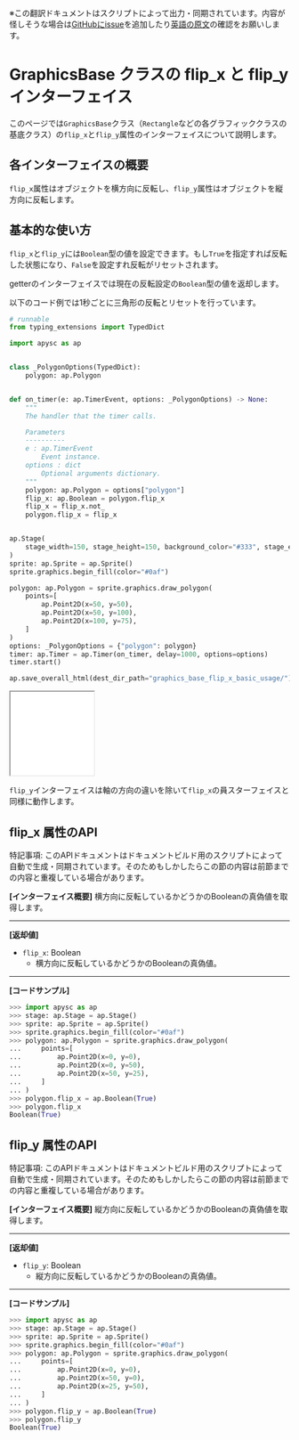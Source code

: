 <span class="inconspicuous-txt">※この翻訳ドキュメントはスクリプトによって出力・同期されています。内容が怪しそうな場合は<a href="https://github.com/simon-ritchie/apysc/issues" target="_blank">GitHubにissue</a>を追加したり[英語の原文](https://simon-ritchie.github.io/apysc/en/graphics_base_flip_interfaces.html)の確認をお願いします。</span>

# GraphicsBase クラスの flip_x と flip_y インターフェイス

このページでは`GraphicsBase`クラス（`Rectangle`などの各グラフィッククラスの基底クラス）の`flip_x`と`flip_y`属性のインターフェイスについて説明します。

## 各インターフェイスの概要

`flip_x`属性はオブジェクトを横方向に反転し、`flip_y`属性はオブジェクトを縦方向に反転します。

## 基本的な使い方

`flip_x`と`flip_y`には`Boolean`型の値を設定できます。もし`True`を指定すれば反転した状態になり、`False`を設定すれ反転がリセットされます。

getterのインターフェイスでは現在の反転設定の`Boolean`型の値を返却します。

以下のコード例では1秒ごとに三角形の反転とリセットを行っています。

```py
# runnable
from typing_extensions import TypedDict

import apysc as ap


class _PolygonOptions(TypedDict):
    polygon: ap.Polygon


def on_timer(e: ap.TimerEvent, options: _PolygonOptions) -> None:
    """
    The handler that the timer calls.

    Parameters
    ----------
    e : ap.TimerEvent
        Event instance.
    options : dict
        Optional arguments dictionary.
    """
    polygon: ap.Polygon = options["polygon"]
    flip_x: ap.Boolean = polygon.flip_x
    flip_x = flip_x.not_
    polygon.flip_x = flip_x


ap.Stage(
    stage_width=150, stage_height=150, background_color="#333", stage_elem_id="stage"
)
sprite: ap.Sprite = ap.Sprite()
sprite.graphics.begin_fill(color="#0af")

polygon: ap.Polygon = sprite.graphics.draw_polygon(
    points=[
        ap.Point2D(x=50, y=50),
        ap.Point2D(x=50, y=100),
        ap.Point2D(x=100, y=75),
    ]
)
options: _PolygonOptions = {"polygon": polygon}
timer: ap.Timer = ap.Timer(on_timer, delay=1000, options=options)
timer.start()

ap.save_overall_html(dest_dir_path="graphics_base_flip_x_basic_usage/")
```

<iframe src="static/graphics_base_flip_x_basic_usage/index.html" width="150" height="150"></iframe>

`flip_y`インターフェイスは軸の方向の違いを除いて`flip_x`の員スターフェイスと同様に動作します。

## flip_x 属性のAPI

<span class="inconspicuous-txt">特記事項: このAPIドキュメントはドキュメントビルド用のスクリプトによって自動で生成・同期されています。そのためもしかしたらこの節の内容は前節までの内容と重複している場合があります。</span>

**[インターフェイス概要]** 横方向に反転しているかどうかのBooleanの真偽値を取得します。<hr>

**[返却値]**

- `flip_x`: Boolean
  - 横方向に反転しているかどうかのBooleanの真偽値。

<hr>

**[コードサンプル]**

```py
>>> import apysc as ap
>>> stage: ap.Stage = ap.Stage()
>>> sprite: ap.Sprite = ap.Sprite()
>>> sprite.graphics.begin_fill(color="#0af")
>>> polygon: ap.Polygon = sprite.graphics.draw_polygon(
...     points=[
...         ap.Point2D(x=0, y=0),
...         ap.Point2D(x=0, y=50),
...         ap.Point2D(x=50, y=25),
...     ]
... )
>>> polygon.flip_x = ap.Boolean(True)
>>> polygon.flip_x
Boolean(True)
```

## flip_y 属性のAPI

<span class="inconspicuous-txt">特記事項: このAPIドキュメントはドキュメントビルド用のスクリプトによって自動で生成・同期されています。そのためもしかしたらこの節の内容は前節までの内容と重複している場合があります。</span>

**[インターフェイス概要]** 縦方向に反転しているかどうかのBooleanの真偽値を取得します。<hr>

**[返却値]**

- `flip_y`: Boolean
  - 縦方向に反転しているかどうかのBooleanの真偽値。

<hr>

**[コードサンプル]**

```py
>>> import apysc as ap
>>> stage: ap.Stage = ap.Stage()
>>> sprite: ap.Sprite = ap.Sprite()
>>> sprite.graphics.begin_fill(color="#0af")
>>> polygon: ap.Polygon = sprite.graphics.draw_polygon(
...     points=[
...         ap.Point2D(x=0, y=0),
...         ap.Point2D(x=50, y=0),
...         ap.Point2D(x=25, y=50),
...     ]
... )
>>> polygon.flip_y = ap.Boolean(True)
>>> polygon.flip_y
Boolean(True)
```